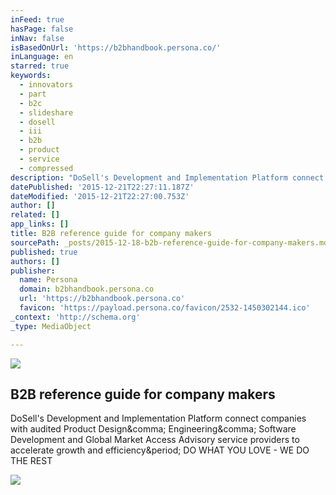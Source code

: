 ```yaml
---
inFeed: true
hasPage: false
inNav: false
isBasedOnUrl: 'https://b2bhandbook.persona.co/'
inLanguage: en
starred: true
keywords:
  - innovators
  - part
  - b2c
  - slideshare
  - dosell
  - iii
  - b2b
  - product
  - service
  - compressed
description: "DoSell's Development and Implementation Platform connect companies with audited Product Design, Engineering, Software Development and Global Market Access Advisory service providers to accelerate growth and efficiency. DO WHAT YOU LOVE - WE DO THE REST"
datePublished: '2015-12-21T22:27:11.187Z'
dateModified: '2015-12-21T22:27:00.753Z'
author: []
related: []
app_links: []
title: B2B reference guide for company makers
sourcePath: _posts/2015-12-18-b2b-reference-guide-for-company-makers.md
published: true
authors: []
publisher:
  name: Persona
  domain: b2bhandbook.persona.co
  url: 'https://b2bhandbook.persona.co'
  favicon: 'https://payload.persona.co/favicon/2532-1450302144.ico'
_context: 'http://schema.org'
_type: MediaObject

---
```

![](https://s3-us-west-2.amazonaws.com/the-grid-img/p/94b62d823c64d2bc17f138526b26508aebf62e5c.jpg)

<article style=""><h1>B2B reference guide for company makers</h1><p>DoSell's Development and Implementation Platform connect companies with audited Product Design&amp;comma; Engineering&amp;comma; Software Development and Global Market Access Advisory service providers to accelerate growth and efficiency&amp;period; DO WHAT YOU LOVE - WE DO THE REST</p><img src="https://payload.persona.co/1/0/2532/headerimg/profile_1450302064.jpg" /></article>